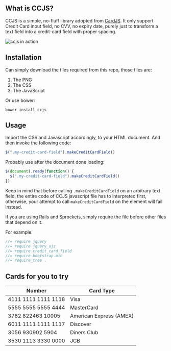 ## What is CCJS?

CCJS is a simple, no-fluff library adopted from [CardJS](https://cardjs.co.uk/).
It only support Credit Card input field, no CVV, no expiry date, purely just to
transform a text field into a credit-card field with proper spacing.

![ccjs in action](https://cloud.githubusercontent.com/assets/166730/11923261/851ca5c4-a7d3-11e5-8b94-02ccc302d661.png)

## Installation

Can simply download the files required from this repo, those files are:

1. The PNG
2. The CSS
3. The JavaScript

Or use bower:

```
bower install ccjs
```

## Usage

Import the CSS and Javascript accordingly, to your HTML document. And then
invoke the following code:

```javascript
$(".my-credit-card-field").makeCreditCardField()
```

Probably use after the document done loading:

```javascript
$(document).ready(function() {
  $(".my-credit-card-field").makeCreditCardField()
})
```

Keep in mind that before calling `.makeCreditCardField` on an arbitrary text field,
the entire code of CCJS javascript file has to interpreted first, otherwise,
your attempt to call `makeCreditCardField` on the element will fail instead.

If you are using Rails and Sprockets, simply require the file before other files
that depend on it.

For example:

```javascript
//= require jquery
//= require jquery_ujs
//= require credit_card_field
//= require bootstrap.min
//= require_tree .
```

## Cards for you to try

| Number              | Card Type               |
|---------------------|-------------------------|
| 4111 1111 1111 1118 | Visa                    |
| 5555 5555 5555 4444 | MasterCard              |
| 3782 822463 10005   | American Express (AMEX) |
| 6011 1111 1111 1117 | Discover                |
| 3056 930902 5904    | Diners Club             |
| 3530 1113 3330 0000 | JCB                     |

